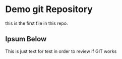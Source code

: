 # Demo git Repository

this is the first file in this repo.


## Ipsum Below

This is just text for test in order to review if GIT works
